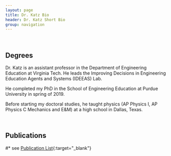 ```yaml
---
layout: page
title: Dr. Katz Bio
header: Dr. Katz Short Bio
group: navigation
---
```

<br/>

## Degrees  

Dr. Katz is an assistant professor in the Department of Engineering Education at Virginia Tech. He leads the Improving Decisions in Engineering Education Agents and Systems (IDEEAS) Lab.

He completed my PhD in the School of Engineering Education at Purdue University in spring of 2019.

Before starting my doctoral studies, he taught physics (AP Physics I, AP Physics C Mechanics and E&M) at a high school in Dallas, Texas.

<br/>

<!--- ## Biosketch in NSF/NIH Formats

* 
<br/> 
-->
## Publications

#* see [Publication List]({{site.baseurl}}/pubs/){:target="_blank"}

